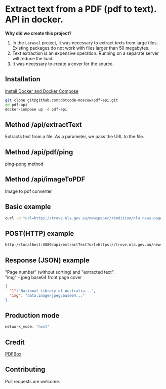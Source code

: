 # Extract text from a PDF (pdf to text). API in docker.

**Why did we create this project?**
1. In the `Laravel` project, it was necessary to extract texts from large files. Existing packages do not work with files larger than 50 megabytes.
2. Text extraction is an expensive operation. Running on a separate server will reduce the load.
3. It was necessary to create a cover for the source.

## Installation
[Install Docker and Docker Compose](https://docs.docker.com/compose/install/)
```sh
git clone git@github.com:dotcode-moscow/pdf-api.git
cd pdf-api
docker-compose up -d pdf-api
```

## Method /api/extractText
Extracts text from a file. As a parameter, we pass the URL to the file.
## Method /api/pdf/ping
ping-pong method
## Method /api/imageToPDF
Image to pdf converter

## Basic example
```sh
curl -d "url=https://trove.nla.gov.au/newspaper/rendition/nla.news-page29291123.pdf" "http://localhost:8080/api/extractText"
```
## POST(HTTP) example
```sh
http://localhost:8080/api/extractText?url=https://trove.nla.gov.au/newspaper/rendition/nla.news-page29291123.pdf
```
## Response (JSON) example
"Page number" (without sorting) and "extracted text".<br>
"img" - jpeg base64 front page cover
```json
{
  "1":"National Library of Australia...",
  "img": "data:image/jpeg;base64..."
}
```

## Production mode
```sh
network_mode: "host"
```

## Credit
[PDFBox](https://pdfbox.apache.org/)

## Contributing
Pull requests are welcome.
